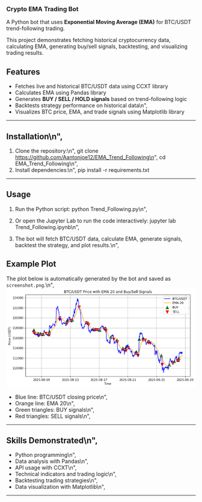 ### Crypto EMA Trading Bot
    
A Python bot that uses **Exponential Moving Average (EMA)** for BTC/USDT trend-following trading.
    
This project demonstrates fetching historical cryptocurrency data, calculating EMA, generating buy/sell signals, backtesting, and visualizing trading results.
    
## Features
- Fetches live and historical BTC/USDT data using CCXT library
- Calculates EMA using Pandas library
- Generates **BUY / SELL / HOLD signals** based on trend-following logic
- Backtests strategy performance on historical data\n",
- Visualizes BTC price, EMA, and trade signals using Matplotlib library
---
## Installation\n",
1. Clone the repository:\n",
git clone https://github.com/Aantonjoe12/EMA_Trend_Following\n",
cd EMA_Trend_Following\n",
2. Install dependencies:\n",
   pip install -r requirements.txt 
---
## Usage
   
1. Run the Python script: python Trend_Following.py\n",
    
2. Or open the Jupyter Lab to run the code interactively: jupyter lab Trend_Following.ipynb\n",

3. The bot will fetch BTC/USDT data, calculate EMA, generate signals, backtest the strategy, and plot results.\n",
 
 
## Example Plot
The plot below is automatically generated by the bot and saved as `screenshot.png`.\n",
![EMA Bot Plot](screenshot.png)
    
- Blue line: BTC/USDT closing price\n",
- Orange line: EMA 20\n",
- Green triangles: BUY signals\n",
- Red triangles: SELL signals\n",
---
## Skills Demonstrated\n",
- Python programming\n",
- Data analysis with Pandas\n",
- API usage with CCXT\n",
- Technical indicators and trading logic\n",
- Backtesting trading strategies\n",
- Data visualization with Matplotlib\n",
 ---